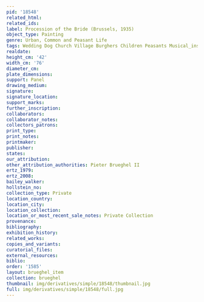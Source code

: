 ```yaml
---
pid: '18548'
related_html: 
related_ids: 
label: Procession of the Bride (Brussels, 1935)
object_type: Painting
genre: Urban, Common and Peasant Life
tags: Wedding Dog Church Village Burghers Children Peasants Musical_instruments
realdate: 
height_cm: '42'
width_cm: '76'
diameter_cm: 
plate_dimensions: 
support: Panel
drawing_medium: 
signature: 
signature_location: 
support_marks: 
further_inscription: 
collaborators: 
collaborator_notes: 
collectors_patrons: 
print_type: 
print_notes: 
printmaker: 
publisher: 
states: 
our_attribution: 
other_attribution_authorities: Pieter Brueghel II
ertz_1979: 
ertz_2008: 
bailey_walker: 
hollstein_no: 
collection_type: Private
location_country: 
location_city: 
location_collection: 
location_or_most_recent_sale_notes: Private Collection
provenance: 
bibliography: 
exhibition_history: 
related_works: 
copies_and_variants: 
curatorial_files: 
external_resources: 
biblio: 
order: '1585'
layout: brueghel_item
collection: brueghel
thumbnail: img/derivatives/simple/18548/thumbnail.jpg
full: img/derivatives/simple/18548/full.jpg
---
```

